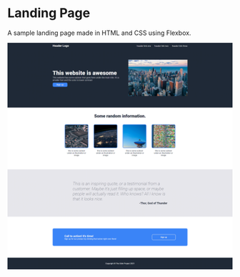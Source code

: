# Landing Page

A sample landing page made in HTML and CSS using Flexbox.

![Screenshot of landing page](./img/landing-page-screenshot.png)
